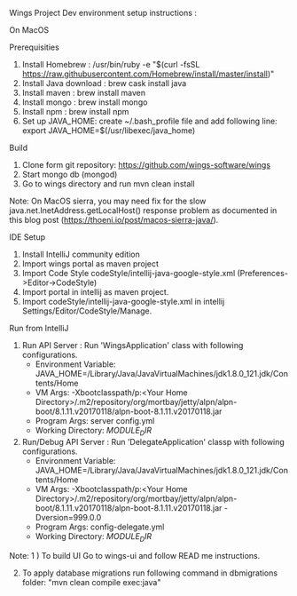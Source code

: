 Wings Project Dev environment setup instructions :

On MacOS

Prerequisities

1. Install Homebrew :
/usr/bin/ruby -e "$(curl -fsSL https://raw.githubusercontent.com/Homebrew/install/master/install)"
2. Install Java download : brew cask install java
3. Install maven : brew install maven
4. Install mongo : brew install mongo
5. Install npm : brew install npm
6. Set up JAVA_HOME: create ~/.bash_profile file and add following line:
    export JAVA_HOME=$(/usr/libexec/java_home)

Build

1) Clone form git repository:  https://github.com/wings-software/wings
2) Start mongo db (mongod)
3) Go to wings directory and run mvn clean install

Note: On MacOS sierra, you may need fix for the slow java.net.InetAddress.getLocalHost() response problem as documented in this blog post (https://thoeni.io/post/macos-sierra-java/).

IDE Setup

1) Install IntelliJ community edition
2) Import wings portal as maven project
3) Import Code Style codeStyle/intellij-java-google-style.xml (Preferences->Editor->CodeStyle)
4) Import portal in intellij as maven project.
5) Import codeStyle/intellij-java-google-style.xml in intellij Settings/Editor/CodeStyle/Manage.

Run from IntelliJ
1) Run  API Server : Run 'WingsApplication' class  with following configurations.
    * Environment Variable: JAVA_HOME=/Library/Java/JavaVirtualMachines/jdk1.8.0_121.jdk/Contents/Home
    * VM Args: -Xbootclasspath/p:&lt;Your Home Directory&gt;/.m2/repository/org/mortbay/jetty/alpn/alpn-boot/8.1.11.v20170118/alpn-boot-8.1.11.v20170118.jar
    * Program Args: server config.yml
    * Working Directory: $MODULE_DIR$
2) Run/Debug API Server : Run 'DelegateApplication' classp  with following configurations.
    * Environment Variable: JAVA_HOME=/Library/Java/JavaVirtualMachines/jdk1.8.0_121.jdk/Contents/Home
    * VM Args: -Xbootclasspath/p:&lt;Your Home Directory&gt;/.m2/repository/org/mortbay/jetty/alpn/alpn-boot/8.1.11.v20170118/alpn-boot-8.1.11.v20170118.jar -Dversion=999.0.0
    * Program Args: config-delegate.yml
    * Working Directory: $MODULE_DIR$

Note:
1 ) To build UI Go to wings-ui and follow READ me instructions.

2) To apply database migrations run following command in dbmigrations folder:
    "mvn clean compile exec:java"
